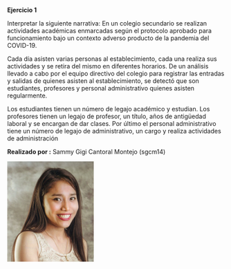 **Ejercicio 1**

Interpretar la siguiente narrativa:
En un colegio secundario se realizan actividades académicas enmarcadas según el
protocolo aprobado para funcionamiento bajo un contexto adverso producto de la
pandemia del COVID-19.

Cada día asisten varias personas al establecimiento, cada una realiza sus actividades y
se retira del mismo en diferentes horarios. De un análisis llevado a cabo por el equipo
directivo del colegio para registrar las entradas y salidas de quienes asisten al
establecimiento, se detectó que son estudiantes, profesores y personal administrativo
quienes asisten regularmente.

Los estudiantes tienen un número de legajo académico y estudian. Los profesores
tienen un legajo de profesor, un título, años de antigüedad laboral y se encargan de
dar clases. Por último el personal administrativo tiene un número de legajo de
administrativo, un cargo y realiza actividades de administración

**Realizado por :** Sammy Gigi Cantoral Montejo (sgcm14)

<img src ="https://raw.githubusercontent.com/sgcm14/sgcm14/main/sammy.jpg" width="200">